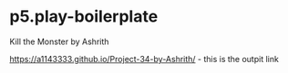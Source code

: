 # p5.play-boilerplate
Kill the Monster by Ashrith

https://a1143333.github.io/Project-34-by-Ashrith/ - this is the outpit link
